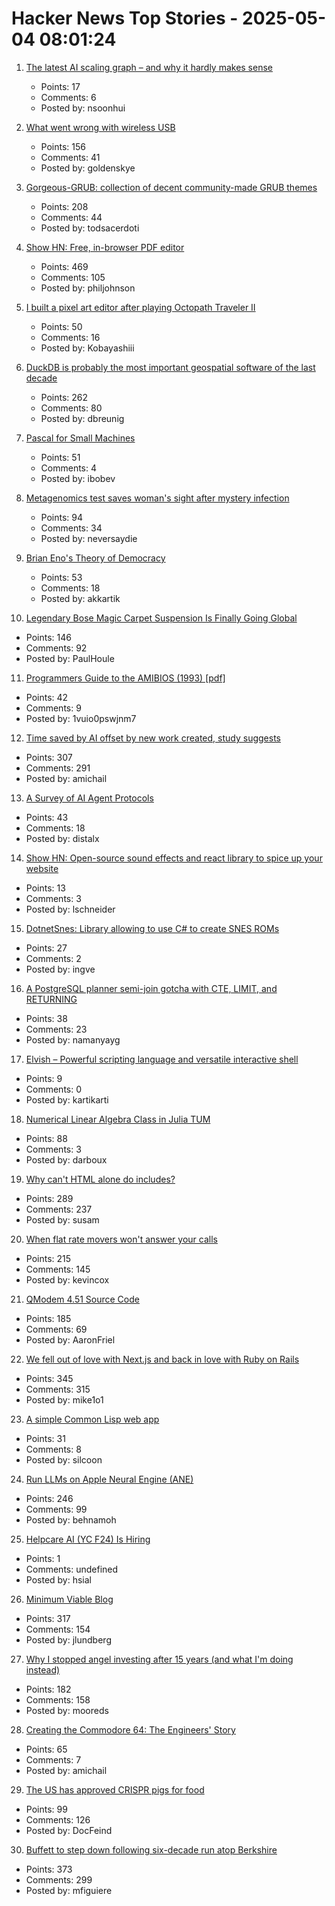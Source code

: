 # Hacker News Top Stories - 2025-05-04 08:01:24

1. [The latest AI scaling graph – and why it hardly makes sense](https://garymarcus.substack.com/p/the-latest-ai-scaling-graph-and-why)
   - Points: 17
   - Comments: 6
   - Posted by: nsoonhui

2. [What went wrong with wireless USB](http://oldvcr.blogspot.com/2025/05/what-went-wrong-with-wireless-usb.html)
   - Points: 156
   - Comments: 41
   - Posted by: goldenskye

3. [Gorgeous-GRUB: collection of decent community-made GRUB themes](https://github.com/Jacksaur/Gorgeous-GRUB)
   - Points: 208
   - Comments: 44
   - Posted by: todsacerdoti

4. [Show HN: Free, in-browser PDF editor](https://breezepdf.com)
   - Points: 469
   - Comments: 105
   - Posted by: philjohnson

5. [I built a pixel art editor after playing Octopath Traveler II](undefined)
   - Points: 50
   - Comments: 16
   - Posted by: Kobayashiii

6. [DuckDB is probably the most important geospatial software of the last decade](https://www.dbreunig.com/2025/05/03/duckdb-is-the-most-impactful-geospatial-software-in-a-decade.html)
   - Points: 262
   - Comments: 80
   - Posted by: dbreunig

7. [Pascal for Small Machines](http://pascal.hansotten.com/)
   - Points: 51
   - Comments: 4
   - Posted by: ibobev

8. [Metagenomics test saves woman's sight after mystery infection](https://www.bbc.co.uk/news/articles/czx45vze0vyo)
   - Points: 94
   - Comments: 34
   - Posted by: neversaydie

9. [Brian Eno's Theory of Democracy](https://www.programmablemutter.com/p/brian-enos-theory-of-democracy)
   - Points: 53
   - Comments: 18
   - Posted by: akkartik

10. [Legendary Bose Magic Carpet Suspension Is Finally Going Global](https://www.thedrive.com/news/legendary-bose-magic-carpet-suspension-is-finally-going-global)
   - Points: 146
   - Comments: 92
   - Posted by: PaulHoule

11. [Programmers Guide to the AMIBIOS (1993) [pdf]](http://bitsavers.org/pdf/americanMegatrends/Programmers_Guide_to_the_AMIBIOS_1993.pdf)
   - Points: 42
   - Comments: 9
   - Posted by: 1vuio0pswjnm7

12. [Time saved by AI offset by new work created, study suggests](https://arstechnica.com/ai/2025/05/time-saved-by-ai-offset-by-new-work-created-study-suggests/)
   - Points: 307
   - Comments: 291
   - Posted by: amichail

13. [A Survey of AI Agent Protocols](https://arxiv.org/abs/2504.16736)
   - Points: 43
   - Comments: 18
   - Posted by: distalx

14. [Show HN: Open-source sound effects and react library to spice up your website](https://www.reactsounds.com/)
   - Points: 13
   - Comments: 3
   - Posted by: lschneider

15. [DotnetSnes: Library allowing to use C# to create SNES ROMs](https://github.com/KallDrexx/DotnetSnes)
   - Points: 27
   - Comments: 2
   - Posted by: ingve

16. [A PostgreSQL planner semi-join gotcha with CTE, LIMIT, and RETURNING](https://www.shayon.dev/post/2025/119/a-postgresql-planner-gotcha-with-ctes-delete-and-limit/)
   - Points: 38
   - Comments: 23
   - Posted by: namanyayg

17. [Elvish – Powerful scripting language and versatile interactive shell](https://github.com/elves/elvish)
   - Points: 9
   - Comments: 0
   - Posted by: kartikarti

18. [Numerical Linear Algebra Class in Julia TUM](https://venkovic.github.io/NLA-for-CS-and-IE.html)
   - Points: 88
   - Comments: 3
   - Posted by: darboux

19. [Why can't HTML alone do includes?](https://frontendmasters.com/blog/seeking-an-answer-why-cant-html-alone-do-includes/)
   - Points: 289
   - Comments: 237
   - Posted by: susam

20. [When flat rate movers won't answer your calls](https://aphyr.com/posts/381-when-flat-rate-movers-wont-answer-your-calls)
   - Points: 215
   - Comments: 145
   - Posted by: kevincox

21. [QModem 4.51 Source Code](https://github.com/AaronFriel/qmodem-4.51)
   - Points: 185
   - Comments: 69
   - Posted by: AaronFriel

22. [We fell out of love with Next.js and back in love with Ruby on Rails](https://hardcover.app/blog/part-1-how-we-fell-out-of-love-with-next-js-and-back-in-love-with-ruby-on-rails-inertia-js)
   - Points: 345
   - Comments: 315
   - Posted by: mike1o1

23. [A simple Common Lisp web app](https://www.scotto.me/blog/a-simple-common-lisp-web-app/)
   - Points: 31
   - Comments: 8
   - Posted by: silcoon

24. [Run LLMs on Apple Neural Engine (ANE)](https://github.com/Anemll/Anemll)
   - Points: 246
   - Comments: 99
   - Posted by: behnamoh

25. [Helpcare AI (YC F24) Is Hiring](https://docs.google.com/forms/d/e/1FAIpQLScpzOyP_mk3muEpbKrnW8UTZB_yP5SJwjbeT8_6A6fhdvpJCg/viewform?usp=preview)
   - Points: 1
   - Comments: undefined
   - Posted by: hsial

26. [Minimum Viable Blog](https://ostwilkens.se/blog/setting-up-blog)
   - Points: 317
   - Comments: 154
   - Posted by: jlundberg

27. [Why I stopped angel investing after 15 years (and what I'm doing instead)](https://halletecco.substack.com/p/why-i-stopped-angel-investing-after)
   - Points: 182
   - Comments: 158
   - Posted by: mooreds

28. [Creating the Commodore 64: The Engineers' Story](https://spectrum.ieee.org/commodore-64)
   - Points: 65
   - Comments: 7
   - Posted by: amichail

29. [The US has approved CRISPR pigs for food](https://www.technologyreview.com/2025/05/02/1116059/the-us-approves-crispr-pigs-for-food/)
   - Points: 99
   - Comments: 126
   - Posted by: DocFeind

30. [Buffett to step down following six-decade run atop Berkshire](https://www.bloomberg.com/news/articles/2025-05-03/warren-buffett-to-step-down-from-berkshire-hathaway-at-year-end)
   - Points: 373
   - Comments: 299
   - Posted by: mfiguiere

